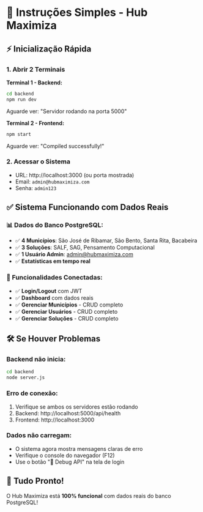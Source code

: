 # 🚀 Instruções Simples - Hub Maximiza

## ⚡ Inicialização Rápida

### 1. Abrir 2 Terminais

**Terminal 1 - Backend:**
```bash
cd backend
npm run dev
```
Aguarde ver: "Servidor rodando na porta 5000"

**Terminal 2 - Frontend:**
```bash
npm start
```
Aguarde ver: "Compiled successfully!"

### 2. Acessar o Sistema
- URL: http://localhost:3000 (ou porta mostrada)
- Email: `admin@hubmaximiza.com`
- Senha: `admin123`

## ✅ Sistema Funcionando com Dados Reais

### 📊 Dados do Banco PostgreSQL:
- ✅ **4 Municípios**: São José de Ribamar, São Bento, Santa Rita, Bacabeira
- ✅ **3 Soluções**: SALF, SAG, Pensamento Computacional
- ✅ **1 Usuário Admin**: admin@hubmaximiza.com
- ✅ **Estatísticas em tempo real**

### 🔄 Funcionalidades Conectadas:
- ✅ **Login/Logout** com JWT
- ✅ **Dashboard** com dados reais
- ✅ **Gerenciar Municípios** - CRUD completo
- ✅ **Gerenciar Usuários** - CRUD completo
- ✅ **Gerenciar Soluções** - CRUD completo

## 🛠️ Se Houver Problemas

### Backend não inicia:
```bash
cd backend
node server.js
```

### Erro de conexão:
1. Verifique se ambos os servidores estão rodando
2. Backend: http://localhost:5000/api/health
3. Frontend: http://localhost:3000

### Dados não carregam:
- O sistema agora mostra mensagens claras de erro
- Verifique o console do navegador (F12)
- Use o botão "🔧 Debug API" na tela de login

## 🎯 Tudo Pronto!

O Hub Maximiza está **100% funcional** com dados reais do banco PostgreSQL!
